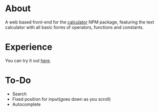 # About
A web based front-end for the [calculator](https://github.com/known-as-dan/calculator-npm) NPM package, featuring the text calculator with all basic forms of operators, functions and constants.

# Experience
You can try it out [here](https://known-as-dan.github.io/calculator-web/index.html).

# To-Do
- Search
- Fixed position for input(goes down as you scroll)
- Autocomplete
